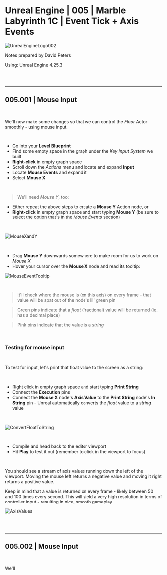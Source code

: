 # Unreal Engine | 005 | Marble Labyrinth 1C | Event Tick + Axis Events

![UnrealEngineLogo002](https://user-images.githubusercontent.com/36719180/90347960-a4e68900-e087-11ea-9349-f5a59105b4d2.png)


Notes prepared by David Peters

Using: Unreal Engine 4.25.3 

<br><br>

---

## 005.001 | Mouse Input

<br>

We'll now make some changes so that we can control the *Floor* Actor smoothly - using mouse input.

<br>

- Go into your **Level Blueprint**
- Find some empty space in the graph under the *Key Input System* we built
- **Right-click** in empty graph space
- Scroll down the *Actions* menu and locate and expand **Input**
- Locate **Mouse Events** and expand it
- Select **Mouse X**

<br>

>We'll need *Mouse Y*, too:

- Either repeat the above steps to create a **Mouse Y** Action node, or
- **Right-click** in empty graph space and start typing **Mouse Y** (be sure to select the option that's in the *Mouse Events* section)

<br>

![MouseXandY](https://user-images.githubusercontent.com/36719180/90614958-7e7b4600-e25f-11ea-98ad-9159cbb91754.png)

<br>

- Drag **Mouse Y** downwards somewhere to make room for us to work on *Mouse X*
- Hover your cursor over the **Mouse X** node and read its tooltip:

![MouseEventTooltip](https://user-images.githubusercontent.com/36719180/90615373-255fe200-e260-11ea-91ab-119784c89088.png)

<br>

>It'll check where the mouse is (on this axis) on every frame - that value will be spat out of the node's lil' green pin

>Green pins indicate that a *float* (fractional) value will be returned (ie. has a decimal place)

>Pink pins indicate that the value is a *string*

<br>

### Testing for mouse input

<br>

To test for input, let's print that float value to the screen as a string:

<br>

- Right click in empty graph space and start typing **Print String**
- Connect the **Execution** pins
- Connect the **Mouse X** node's **Axis Value** to the **Print String** node's **In String** pin - Unreal automatically converts the *float* value to a *string* value

<br>

![ConvertFloatToString](https://user-images.githubusercontent.com/36719180/90619208-0dd72800-e265-11ea-8a1a-55f00f176af3.png)

<br>

- Compile and head back to the editor viewport
- Hit **Play** to test it out (remember to click in the viewport to focus)

<br>

You should see a stream of axis values running down the left of the viewport. Moving the mouse left returns a negative value and moving it right returns a positive value.

Keep in mind that a value is returned on every frame - likely between 50 and 100 times every second. This will yield a very high resolution in terms of controller input - resulting in nice, smooth gameplay.

![AxisValues](https://user-images.githubusercontent.com/36719180/90620437-8e4a5880-e266-11ea-9893-9c0fbfd77186.png)

<br><br>

---

## 005.002 | Mouse Input

<br>

We'll









